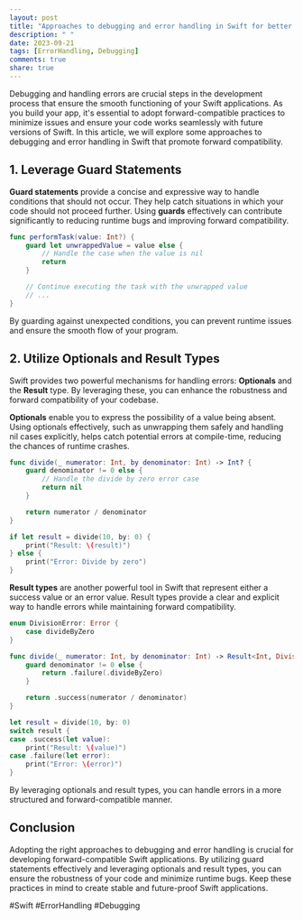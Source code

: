 ```yaml
---
layout: post
title: "Approaches to debugging and error handling in Swift for better forward compatibility"
description: " "
date: 2023-09-21
tags: [ErrorHandling, Debugging]
comments: true
share: true
---
```


Debugging and handling errors are crucial steps in the development process that ensure the smooth functioning of your Swift applications. As you build your app, it's essential to adopt forward-compatible practices to minimize issues and ensure your code works seamlessly with future versions of Swift. In this article, we will explore some approaches to debugging and error handling in Swift that promote forward compatibility.

## 1. Leverage Guard Statements

**Guard statements** provide a concise and expressive way to handle conditions that should not occur. They help catch situations in which your code should not proceed further. Using **guards** effectively can contribute significantly to reducing runtime bugs and improving forward compatibility.

```swift
func performTask(value: Int?) {
    guard let unwrappedValue = value else {
        // Handle the case when the value is nil
        return
    }

    // Continue executing the task with the unwrapped value
    // ...
}
```

By guarding against unexpected conditions, you can prevent runtime issues and ensure the smooth flow of your program.

## 2. Utilize Optionals and Result Types

Swift provides two powerful mechanisms for handling errors: **Optionals** and the **Result** type. By leveraging these, you can enhance the robustness and forward compatibility of your codebase.

**Optionals** enable you to express the possibility of a value being absent. Using optionals effectively, such as unwrapping them safely and handling nil cases explicitly, helps catch potential errors at compile-time, reducing the chances of runtime crashes.

```swift
func divide(_ numerator: Int, by denominator: Int) -> Int? {
    guard denominator != 0 else {
        // Handle the divide by zero error case
        return nil
    }

    return numerator / denominator
}

if let result = divide(10, by: 0) {
    print("Result: \(result)")
} else {
    print("Error: Divide by zero")
}
```

**Result types** are another powerful tool in Swift that represent either a success value or an error value. Result types provide a clear and explicit way to handle errors while maintaining forward compatibility.

```swift
enum DivisionError: Error {
    case divideByZero
}

func divide(_ numerator: Int, by denominator: Int) -> Result<Int, DivisionError> {
    guard denominator != 0 else {
        return .failure(.divideByZero)
    }

    return .success(numerator / denominator)
}

let result = divide(10, by: 0)
switch result {
case .success(let value):
    print("Result: \(value)")
case .failure(let error):
    print("Error: \(error)")
}
```

By leveraging optionals and result types, you can handle errors in a more structured and forward-compatible manner.

## Conclusion

Adopting the right approaches to debugging and error handling is crucial for developing forward-compatible Swift applications. By utilizing guard statements effectively and leveraging optionals and result types, you can ensure the robustness of your code and minimize runtime bugs. Keep these practices in mind to create stable and future-proof Swift applications.

#Swift #ErrorHandling #Debugging